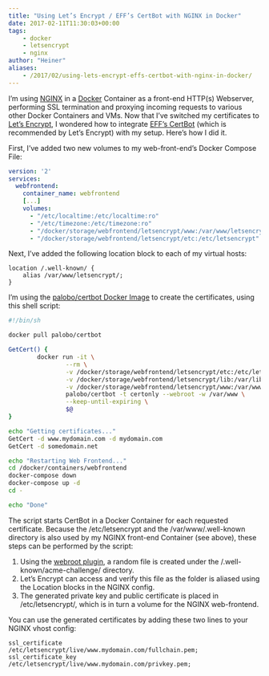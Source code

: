 ```yaml
---
title: "Using Let’s Encrypt / EFF’s CertBot with NGINX in Docker"
date: 2017-02-11T11:30:03+00:00
tags:
    - docker
    - letsencrypt
    - nginx
author: "Heiner"
aliases:
    - /2017/02/using-lets-encrypt-effs-certbot-with-nginx-in-docker/
---
```


I’m using [NGINX](https://nginx.org/) in a [Docker](https://www.docker.com/) Container as a front-end HTTP(s) Webserver, performing SSL termination and proxying incoming requests to various other Docker Containers and VMs. Now that I’ve switched my certificates to [Let’s Encrypt](https://letsencrypt.org/), I wondered how to integrate [EFF’s CertBot](https://certbot.eff.org/) (which is recommended by Let’s Encrypt) with my setup. Here’s how I did it.

First, I’ve added two new volumes to my web-front-end’s Docker Compose File:

```yaml
version: '2'
services:
  webfrontend:
    container_name: webfrontend
    [...]
    volumes:
      - "/etc/localtime:/etc/localtime:ro"
      - "/etc/timezone:/etc/timezone:ro"
      - "/docker/storage/webfrontend/letsencrypt/www:/var/www/letsencrypt"
      - "/docker/storage/webfrontend/letsencrypt/etc:/etc/letsencrypt"
```

Next, I’ve added the following location block to each of my virtual hosts:

```
location /.well-known/ {
    alias /var/www/letsencrypt/;
}
```

I’m using the [palobo/certbot Docker Image](https://hub.docker.com/r/palobo/certbot/) to create the certificates, using this shell script:

```sh
#!/bin/sh

docker pull palobo/certbot

GetCert() {
        docker run -it \
                --rm \
                -v /docker/storage/webfrontend/letsencrypt/etc:/etc/letsencrypt \
                -v /docker/storage/webfrontend/letsencrypt/lib:/var/lib/letsencrypt \
                -v /docker/storage/webfrontend/letsencrypt/www:/var/www/.well-known \
                palobo/certbot -t certonly --webroot -w /var/www \
                --keep-until-expiring \
                $@
}

echo "Getting certificates..."
GetCert -d www.mydomain.com -d mydomain.com
GetCert -d somedomain.net

echo "Restarting Web Frontend..."
cd /docker/containers/webfrontend
docker-compose down
docker-compose up -d
cd -

echo "Done"
```

The script starts CertBot in a Docker Container for each requested certificate. Because the /etc/letsencrypt and the /var/www/.well-known directory is also used by my NGINX front-end Container (see above), these steps can be performed by the script:

1. Using the [webroot plugin](https://certbot.eff.org/docs/using.html#webroot), a random file is created under the /.well-known/acme-challenge/ directory.
1. Let’s Encrypt can access and verify this file as the folder is aliased using the Location blocks in the NGINX config.
1. The generated private key and public certificate is placed in /etc/letsencrypt/, which is in turn a volume for the NGINX web-frontend.

You can use the generated certificates by adding these two lines to your NGINX vhost config:

```
ssl_certificate     /etc/letsencrypt/live/www.mydomain.com/fullchain.pem;
ssl_certificate_key /etc/letsencrypt/live/www.mydomain.com/privkey.pem;
```